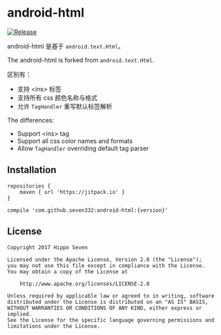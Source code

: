 # android-html

[![Release](https://jitpack.io/v/seven332/android-html.svg)](https://jitpack.io/#seven332/android-html)

android-html 是基于 `android.text.Html`。

The android-html is forked from `android.text.Html`.

区别有：
* 支持 \<ins\> 标签
* 支持所有 css 颜色名称与格式
* 允许 `TagHandler` 重写默认标签解析

The differences:
* Support \<ins\> tag
* Support all css color names and formats
* Allow `TagHandler` overriding default tag parser

## Installation

```
repositories {
    maven { url 'https://jitpack.io' }
}

compile 'com.github.seven332:android-html:{version}'
```

## License

```
Copyright 2017 Hippo Seven

Licensed under the Apache License, Version 2.0 (the "License");
you may not use this file except in compliance with the License.
You may obtain a copy of the License at

    http://www.apache.org/licenses/LICENSE-2.0

Unless required by applicable law or agreed to in writing, software
distributed under the License is distributed on an "AS IS" BASIS,
WITHOUT WARRANTIES OR CONDITIONS OF ANY KIND, either express or implied.
See the License for the specific language governing permissions and
limitations under the License.
```
